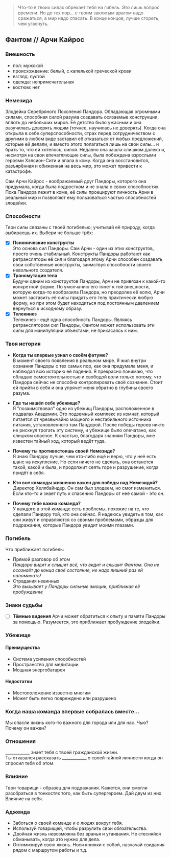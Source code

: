> Что-то в твоих силах обрекает тебя на гибель. Это лишь вопрос времени. Но до тех пор...
> с твоим заклятым врагом надо сражаться, а мир надо спасать.
> В конце концов, лучше сгореть, чем угаснуть.

## Фантом // Арчи Кайрос

### Внешность
- пол: мужской
- происхождение: белый, с капелькой греческой крови
- взгляд: пустой
- одежда: непримечательная
- костюм: нет

### Немезида  
Злодейка Серебряного Поколения Пандора. Обладающая огромными силами, способная силой разума создавать осязаемые конструкции, вплоть до небольших миров. Её детство было ужасным и она разучилась доверять людям (точнее, научилась не доверять). Когда она открыла в себе суперспособности, страх перед сотрудничеством с другими в любом виде заставил её отказаться от любых предложений, которые ей делали, и вместо этого полагаться лишь на свои силы... и брать то, что ей хотелось, силой. Недавно она зашла слишком далеко и, несмотря на свои впечатляющие силы, была побеждена взрослыми героями Хэлсион-Сити и впала в кому. Когда она восстановится, разъярённая и обиженная на весь мир, это может привести к катастрофе.  

Сам Арчи Кайрос - воображаемый друг Пандоры, которого она придумала, когда была подростком и не знала о своих способностях. Пока Пандора лежит в коме, её силы проецируют личность Арни в реальный мир и позволяют ему пользоваться частью способностей злодейки.

### Способности  
Твои силы связаны с твоей погибелью; учитывай её природу, когда выбираешь их. Выбери не больше трёх:
- [x] **Псионические конструкты**  
  Это основа сил Пандоры. Сам Арчи - один из этих конструктов, просто очень стабильный. Конструкты Пандоры работают как ретрансляторы её сил и благодаря этому Арчи способен создавать свои собственные конструкты,
  заимствуя способности своего невольного создателя.
- [x] **Трансмутация тела**  
  Будучи одним из конструктов Пандоры, Арчи не привязан к какой-то конкретной форме. По умолчанию его тянет к той внешности, которую когда-то вообразила Пандора, но преодолев её волю, Арчи может заставить её силы
  придать его телу практически любую форму, но при этом будет находиться под постоянным давлением вернуться к исходному образу.
- [x] **Телекинез**  
  Телекинез - ещё одна способность Пандоры. Являясь ретранслятором сил Пандоры, Фантом может использовать эти силы для манипуляции объектами, не прикасаясь к ним.

### Твоя история
- **Когда ты впервые узнал о своём фатуме?**  
В момент своего появления в реальном мире. Я жил внутри сознания Пандоры с тех самых пор, как она придумала меня, и наблюдал всю историю её падения. Я прекрасно понимаю, что обладаю самостоятельностью и свободой воли только потому, что Пандора сейчас не способна контролировать своё сознание. Стоит ей прийти в себя и она упрячет меня обратно в глубины своего разума.

- **Где ты нашёл себе убежище?**  
Я "позаимствовал" одно из убежищ Пандоры, расположенное в подвалах Академии. Это подземный комплекс из комнат, который питается от чрезвычайно мощного и нестабильного источника питания, установленного там Пандорой.
После победы героев никто не рискнул трогать эту систему, и убежище было опечатано, как слишком опасное. К счастью, благодаря знаниям Пандоры, мне известен тайный ход, который ведёт туда.

- **Почему ты противостоишь своей Немезиде?**  
Я знаю Пандору лучше, чем кто-либо ещё и верю, что у неё есть шанс на искупление. Но если ничего не сделать, она останется такой, какой и была, и продолжит сеять горе и разрушение, когда придёт в себя.

- **Кто вне команды жизненно важен для победы над Немезидой?**  
Директор Хеллбайндер. Он сам был злодеем, но смог измениться. Если кто-то и знает путь к спасению Пандоры от неё самой - это он.

- **Почему тебе важна команда?**  
У каждого в этой команде есть проблемы, похожие на те, что сделали Пандору той, кто она сейчас. Я надеюсь увидеть в том, как они живут и справляются со своими проблемами, образцы для подражания, которые Пандора увидит моими глазами.

### Погибель

Что приближает погибель:
- Прямой разговор об этом  
  _Пандора видит и слышит всё, что видит и слышит Фантом. Она не осознаёт до конца своё состояние, не надо лишний раз ей напоминать!_
- Страдания невинных  
  _Это вызывает у Пандоры сильные эмоции, приближая её пробуждение_

### Знаки судьбы

- [ ] **Тёмные видения**
  Арчи может обратиться к опыту и памяти Пандоры за помощью. Разумеется, это приближает пробуждение злодейки.

### Убежище

#### Преимущества
- Система усиления способностей
- Пространство для медитации
- Мощная энергобатарея

#### Недостатки
- Местоположение известно многим
- Может быть легко повреждено или разрушено
















### Когда наша команда впервые собралась вместе...
Мы спасли жизнь кого-то важного для города или для нас. Чью? Почему он важен?

### Отношения
____________ знает тебя с твоей гражданской жизни.  
Ты отказался рассказать ____________ о своей тайной личности когда он спросил тебя об этом.

### Влияние
Твои товарищи - образец для подражания. Кажется, они смогли разобраться в тонкостях того, как быть супергероем. Дай двум из них Влияние на себя.



### Адженда
- Заботься о своей команде и о людях вокруг тебя.
- Используй товарищей, чтобы разрулить свои обязательства.
- Двойная жизнь невозможна без вранья и утаивания. Не стесняйся обманывать, когда это нужно для дела.
- Оптимизируй свою жизнь. Носи книжки с собой, назначай свидания рядом с маршрутом работы и т.д.


